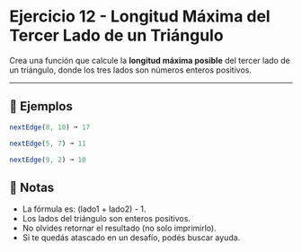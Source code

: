 # Ejercicio 12 - Longitud Máxima del Tercer Lado de un Triángulo

Crea una función que calcule la **longitud máxima posible** del tercer lado de un triángulo, donde los tres lados son números enteros positivos.

---

## 🧪 Ejemplos

```javascript
nextEdge(8, 10) ➞ 17

nextEdge(5, 7) ➞ 11

nextEdge(9, 2) ➞ 10
```

## 📝 Notas

- La fórmula es: (lado1 + lado2) - 1.
- Los lados del triángulo son enteros positivos.
- No olvides retornar el resultado (no solo imprimirlo).
- Si te quedás atascado en un desafío, podés buscar ayuda.
